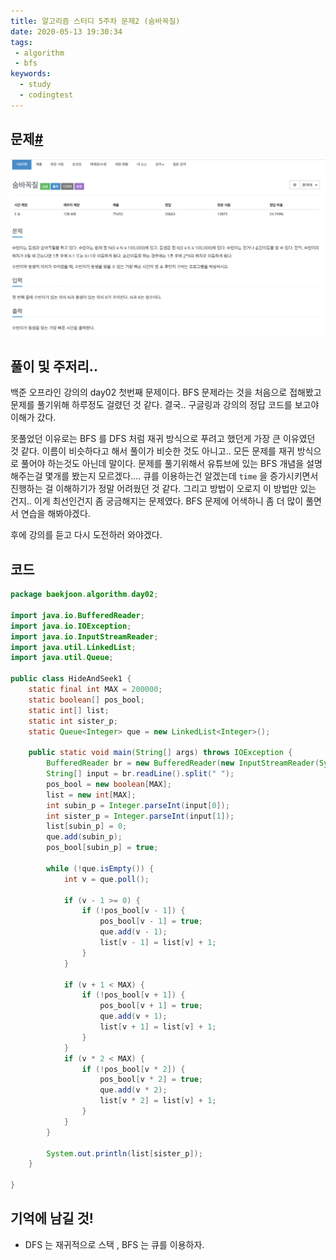 ```yaml
---
title: 알고리즘 스터디 5주차 문제2 (숨바꼭질)
date: 2020-05-13 19:30:34
tags:
 - algorithm
 - bfs
keywords:
  - study
  - codingtest
---
```


## 문제[#](https://www.acmicpc.net/problem/1697)

<img src="problem.png" alt="algorithm-5-2" style="zoom:150%;" />

## 풀이 및 주저리..

백준 오프라인 강의의 day02 첫번째 문제이다. BFS 문제라는 것을 처음으로 접해봤고 문제를 풀기위해 하루정도 걸렸던 것 같다. 결국.. 구글링과 강의의 정답 코드를 보고야 이해가 갔다. 

못풀었던 이유로는 BFS 를 DFS 처럼 재귀 방식으로 푸려고 했던게 가장 큰 이유였던 것 같다. 이름이 비슷하다고 해서 풀이가 비슷한 것도 아니고.. 모든 문제를 재귀 방식으로 풀어야 하는것도 아닌데 말이다. 문제를 풀기위해서 유튜브에 있는 BFS 개념을 설명해주는걸 몇개를 봤는지 모르겠다.... 큐를 이용하는건 알겠는데 `time` 을 증가시키면서 진행하는 걸 이해하기가 정말 어려웠던 것 같다.  그리고 방법이 오로지 이 방법만 있는 건지.. 이게 최선인건지 좀 궁금해지는 문제였다. BFS 문제에 어색하니 좀 더 많이 풀면서 연습을 해봐야겠다.

후에 강의를 듣고 다시 도전하러 와야겠다.

## 코드

```java
package baekjoon.algorithm.day02;

import java.io.BufferedReader;
import java.io.IOException;
import java.io.InputStreamReader;
import java.util.LinkedList;
import java.util.Queue;

public class HideAndSeek1 {
	static final int MAX = 200000;
	static boolean[] pos_bool;
	static int[] list;
	static int sister_p;
	static Queue<Integer> que = new LinkedList<Integer>();

	public static void main(String[] args) throws IOException {
		BufferedReader br = new BufferedReader(new InputStreamReader(System.in));
		String[] input = br.readLine().split(" ");
		pos_bool = new boolean[MAX];
		list = new int[MAX];
		int subin_p = Integer.parseInt(input[0]);
		int sister_p = Integer.parseInt(input[1]);
		list[subin_p] = 0;
		que.add(subin_p);
		pos_bool[subin_p] = true;

		while (!que.isEmpty()) {
			int v = que.poll();

			if (v - 1 >= 0) {
				if (!pos_bool[v - 1]) {
					pos_bool[v - 1] = true;
					que.add(v - 1);
					list[v - 1] = list[v] + 1;
				}
			}
			
			if (v + 1 < MAX) {
				if (!pos_bool[v + 1]) {
					pos_bool[v + 1] = true;
					que.add(v + 1);
					list[v + 1] = list[v] + 1;
				}
			}
			if (v * 2 < MAX) {
				if (!pos_bool[v * 2]) {
					pos_bool[v * 2] = true;
					que.add(v * 2);
					list[v * 2] = list[v] + 1;
				}
			}
		}

		System.out.println(list[sister_p]);
	}

}

```

## 기억에 남길 것!

- DFS 는 재귀적으로 스택 , BFS 는 큐를 이용하자.


